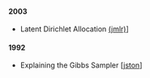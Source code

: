 
#### 2003

- Latent Dirichlet Allocation [(jmlr)](www.jmlr.org/papers/volume3/blei03a/blei03a.pdf)]

#### 1992

- Explaining the Gibbs Sampler [[jston](http://biostat.jhsph.edu/~mmccall/articles/casella_1992.pdf)]


